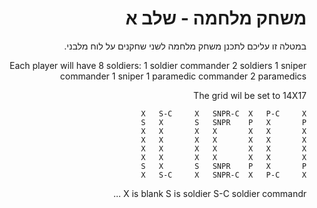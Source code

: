 <div dir="rtl" lang="he">

# משחק מלחמה - שלב א
במטלה זו עליכם לתכנן משחק מלחמה לשני שחקנים על לוח מלבני.


Each player will have 8 soldiers:
1 soldier commander
2 soldiers
1 sniper commander
1 sniper
1 paramedic commander
2 paramedics

The grid wil be set to 14X17

	X	S-C		X	SNPR-C	X	P-C		X
	S	X		S	SNPR	P	X		P
	X	X		X	X		X	X		X
	X	X		X	X		X	X		X
	X	X		X	X		X	X		X
	X	X		X	X		X	X		X
	S	X		S	SNPR	P	X		P
	X	S-C		X	SNPR-C	X	P-C		X

X is blank
S is soldier
S-C soldier commandr
...


</div>